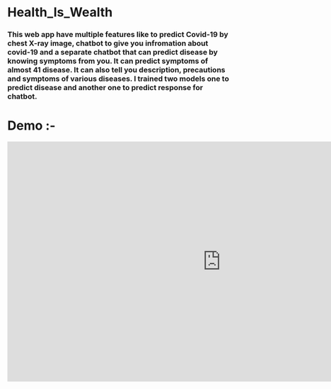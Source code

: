 # Health_Is_Wealth

<h3>This web app have multiple features like to predict Covid-19 by chest X-ray image, chatbot to give you infromation about covid-19 and a separate chatbot that can predict disease by knowing symptoms from you. It can predict symptoms of almost 41 disease. It can also tell you description, precautions and symptoms of various diseases. I trained two models one to predict disease and another one to predict response for chatbot.</h3>

# Demo :-
<iframe width="964" height="542" src="https://www.youtube.com/embed/1ivoSp5FkrI" title="Disease prediction model | Covid chatbot" frameborder="0" allow="accelerometer; autoplay; clipboard-write; encrypted-media; gyroscope; picture-in-picture" allowfullscreen></iframe>
